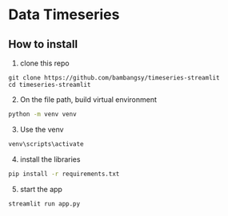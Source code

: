# Data Timeseries 

## How to install
1. clone this repo
```
git clone https://github.com/bambangsy/timeseries-streamlit
cd timeseries-streamlit
```
2. On the file path, build virtual environment
```bash
python -m venv venv
```
3. Use the venv
```bash
venv\scripts\activate
```
4. install the libraries
```bash
pip install -r requirements.txt
```
5. start the app
```bash
streamlit run app.py
```

